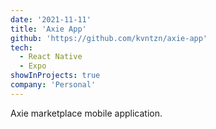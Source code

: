 ```yaml
---
date: '2021-11-11'
title: 'Axie App'
github: 'https://github.com/kvntzn/axie-app'
tech:
  - React Native
  - Expo
showInProjects: true
company: 'Personal'
---
```


Axie marketplace mobile application.
